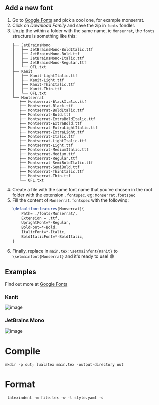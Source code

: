 ## Add a new font

1. Go to [Google Fonts](https://fonts.google.com/) and pick a cool one, for example monserrat.
1. Click on _Download Family_ and save the zip in `fonts` fondler.
1. Unzip the within a folder with the same name, ie `Monserrat`, the `fonts` structure is something like this:
   ```
   ├── JetBrainsMono
   │   ├── JetBrainsMono-BoldItalic.ttf
   │   ├── JetBrainsMono-Bold.ttf
   │   ├── JetBrainsMono-Italic.ttf
   │   ├── JetBrainsMono-Regular.ttf
   │   └── OFL.txt
   ├── Kanit
   │   ├── Kanit-LightItalic.ttf
   │   ├── Kanit-Light.ttf
   │   ├── Kanit-ThinItalic.ttf
   │   ├── Kanit-Thin.ttf
   │   └── OFL.txt
   └── Montserrat
      ├── Montserrat-BlackItalic.ttf
      ├── Montserrat-Black.ttf
      ├── Montserrat-BoldItalic.ttf
      ├── Montserrat-Bold.ttf
      ├── Montserrat-ExtraBoldItalic.ttf
      ├── Montserrat-ExtraBold.ttf
      ├── Montserrat-ExtraLightItalic.ttf
      ├── Montserrat-ExtraLight.ttf
      ├── Montserrat-Italic.ttf
      ├── Montserrat-LightItalic.ttf
      ├── Montserrat-Light.ttf
      ├── Montserrat-MediumItalic.ttf
      ├── Montserrat-Medium.ttf
      ├── Montserrat-Regular.ttf
      ├── Montserrat-SemiBoldItalic.ttf
      ├── Montserrat-SemiBold.ttf
      ├── Montserrat-ThinItalic.ttf
      ├── Montserrat-Thin.ttf
      └── OFL.txt
    ```
1. Create a file with the same font name that you've chosen in the root folder with the extension `.fontspec`. eg: `Monserrat.fontspec`
1. Fill the content of `Monserrat.fontspec` with the following:
   ```tex
   \defaultfontfeatures[Monserrat]{
       Path= ./fonts/Monserrat/,
       Extension = .ttf,
       UprightFont=*-Regular,
       BoldFont=*-Bold,
       ItalicFont=*-Italic,
   	   BoldItalicFont=*-BoldItalic,
   }
   ```
1. Finally, replace in `main.tex`: `\setmainfont{Kanit}` to `\setmainfont{Monserrat}` and it's ready to use! 😄
   


## Examples 

Find out more at [Google Fonts](https://fonts.google.com/)

### Kanit

![image](https://user-images.githubusercontent.com/41640423/129288409-fe38ef66-ce41-48e9-b37d-04ca4a517e07.png)


### JetBrains Mono

![image](https://user-images.githubusercontent.com/41640423/129288563-90c4b8e2-7f22-46db-90ba-575b1e03a43b.png)


# Compile

	mkdir -p out; lualatex main.tex -output-directory out

# Format

	 latexindent -m file.tex -w -l style.yaml -s

